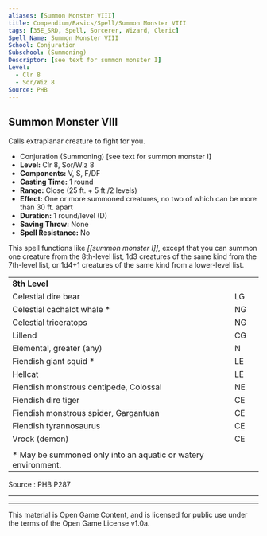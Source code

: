 ```yaml
---
aliases: [Summon Monster VIII]
title: Compendium/Basics/Spell/Summon Monster VIII
tags: [35E_SRD, Spell, Sorcerer, Wizard, Cleric]
Spell Name: Summon Monster VIII
School: Conjuration
Subschool: (Summoning)
Descriptor: [see text for summon monster I]
Level:
  - Clr 8
  - Sor/Wiz 8
Source: PHB
---
```



## Summon Monster VIII

Calls extraplanar creature to fight for you.

*   Conjuration (Summoning) [see text for summon monster I]
*   **Level:** Clr 8, Sor/Wiz 8
*   **Components:** V, S, F/DF
*   **Casting Time:** 1 round
*   **Range:** Close (25 ft. + 5 ft./2 levels)
*   **Effect:** One or more summoned creatures, no two of which can be more than 30 ft. apart
*   **Duration:** 1 round/level (D)
*   **Saving Throw:** None
*   **Spell Resistance:** No

This spell functions like <i>[[summon monster I]],</i> except that you can summon one creature from the 8th-level list, 1d3 creatures of the same kind from the 7th-level list, or 1d4+1 creatures of the same kind from a lower-level list.

<table> <tr decoration="underline"> <td colspan="2"> <b>8th Level</b> </td> <td>   </td> </tr> <tr> <td colspan="2"> Celestial dire bear </td> <td> LG </td> </tr> <tr> <td colspan="2"> Celestial cachalot whale *</td> <td> NG </td> </tr> <tr> <td colspan="2"> Celestial triceratops </td> <td> NG </td> </tr> <tr> <td colspan="2"> Lillend </td> <td> CG </td> </tr> <tr> <td colspan="2"> Elemental, greater (any) </td> <td> N </td> </tr> <tr> <td colspan="2"> Fiendish giant squid *</td> <td> LE </td> </tr> <tr> <td colspan="2"> Hellcat </td> <td> LE </td> </tr> <tr> <td colspan="2"> Fiendish monstrous centipede, Colossal </td> <td> NE </td> </tr> <tr> <td colspan="2"> Fiendish dire tiger </td> <td> CE </td> </tr> <tr> <td colspan="2"> Fiendish monstrous spider, Gargantuan </td> <td> CE </td> </tr> <tr> <td colspan="2"> Fiendish tyrannosaurus </td> <td> CE </td> </tr> <tr> <td colspan="2"> Vrock (demon) </td> <td> CE </td> </tr> <tr><td></td></tr><tr> <td colspan="3" height="6"> * May be summoned only into an aquatic or watery environment. </td> </tr> </table>

Source : PHB P287

---

---

This material is Open Game Content, and is licensed for public use under
the terms of the Open Game License v1.0a.
